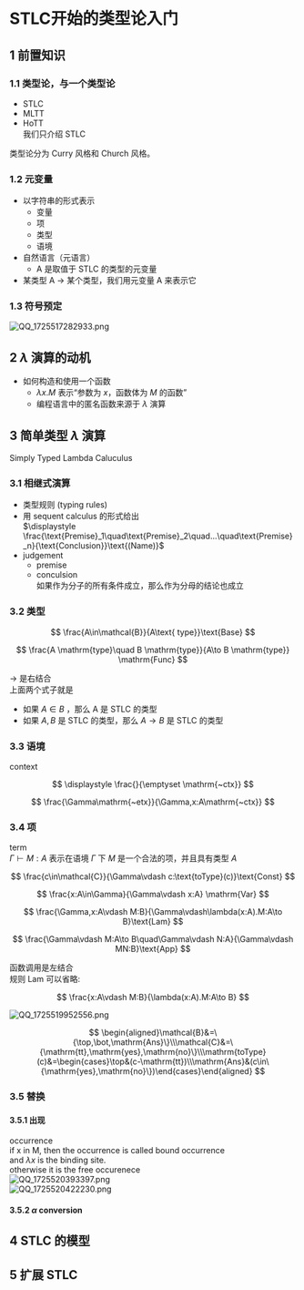 # STLC开始的类型论入门

## 1 前置知识

### 1.1 类型论，与一个类型论

- STLC
- MLTT
- HoTT  
我们只介绍 STLC

类型论分为 Curry 风格和 Church 风格。

### 1.2 元变量

- 以字符串的形式表示
	- 变量
	- 项
	- 类型
	- 语境
- 自然语言（元语言）
	- A 是取值于 STLC 的类型的元变量
- 某类型 A -> 某个类型，我们用元变量 A 来表示它

### 1.3 符号预定

![QQ_1725517282933.png](https://cdn.jsdelivr.net/gh/WncFht/picture/202409051421634.png)

## 2 $\displaystyle \lambda$ 演算的动机

- 如何构造和使用一个函数
	- $\displaystyle \lambda x.M$ 表示“参数为 $\displaystyle x$，函数体为 $\displaystyle M$ 的函数”
	- 编程语言中的匿名函数来源于 $\displaystyle \lambda$ 演算

## 3 简单类型 $\displaystyle \lambda$ 演算

Simply Typed Lambda Caluculus

### 3.1 相继式演算

- 类型规则 (typing rules)
- 用 sequent calculus 的形式给出  
$\displaystyle \frac{\text{Premise}_1\quad\text{Premise}_2\quad...\quad\text{Premise}_n}{\text{Conclusion}}\text{(Name)}$
- judgement
	- premise
	- conculsion  
如果作为分子的所有条件成立，那么作为分母的结论也成立

### 3.2 类型

$$
\frac{A\in\mathcal{B}}{A\text{ type}}\text{Base}
$$

$$
\frac{A \mathrm{type}\quad B \mathrm{type}}{A\to B \mathrm{type}} \mathrm{Func}
$$

$\displaystyle \to$ 是右结合  
上面两个式子就是

- 如果 $\displaystyle A \in B$ ，那么 A 是 STLC 的类型
- 如果 $\displaystyle A,B$ 是 STLC 的类型，那么 $\displaystyle A  \to B$ 是 STLC 的类型

### 3.3 语境

context

$$
\displaystyle \frac{}{\emptyset \mathrm{~ctx}}
$$

$$
\frac{\Gamma\mathrm{~etx}}{\Gamma,x:A\mathrm{~ctx}}
$$

### 3.4 项

term  
$\displaystyle \Gamma\vdash M:A$ 表示在语境 $\displaystyle \Gamma$ 下 $\displaystyle M$ 是一个合法的项，并且具有类型 $\displaystyle A$

$$
\frac{c\in\mathcal{C}}{\Gamma\vdash c:\text{toType}(c)}\text{Const}
$$

$$
\frac{x:A\in\Gamma}{\Gamma\vdash x:A} \mathrm{Var}
$$

$$
\frac{\Gamma,x:A\vdash M:B}{\Gamma\vdash\lambda(x:A).M:A\to B}\text{Lam}
$$

$$
\frac{\Gamma\vdash M:A\to B\quad\Gamma\vdash N:A}{\Gamma\vdash MN:B}\text{App}
$$

函数调用是左结合  
规则 Lam 可以省略:

$$
\frac{x:A\vdash M:B}{\lambda(x:A).M:A\to B}
$$

![QQ_1725519952556.png](https://cdn.jsdelivr.net/gh/WncFht/picture/202409051505821.png)

$$
\begin{aligned}\mathcal{B}&=\{\top,\bot,\mathrm{Ans}\}\\\mathcal{C}&=\{\mathrm{tt},\mathrm{yes},\mathrm{no}\}\\\mathrm{toType}(c)&=\begin{cases}\top&(c-\mathrm{tt})\\\mathrm{Ans}&(c\in\{\mathrm{yes},\mathrm{no}\})\end{cases}\end{aligned}
$$

### 3.5 替换

#### 3.5.1 出现

occurrence  
if x in M, then the occurrence is called bound occurrence  
and $\displaystyle \lambda x$ is the binding site.  
otherwise it is the free occurenece  
![QQ_1725520393397.png](https://cdn.jsdelivr.net/gh/WncFht/picture/202409051513473.png)  
![QQ_1725520422230.png](https://cdn.jsdelivr.net/gh/WncFht/picture/202409051513141.png)

#### 3.5.2 $\displaystyle \alpha$ conversion

## 4 STLC 的模型

## 5 扩展 STLC